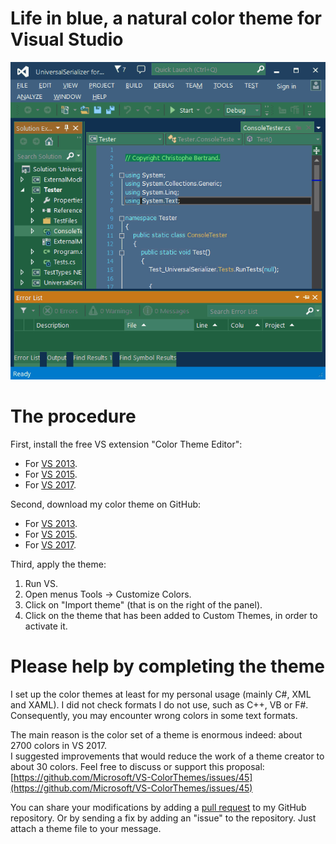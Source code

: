 ﻿# Life in blue, a natural color theme for Visual Studio

![](https://raw.githubusercontent.com/ChrisBertrandDotNet/Programming-in-blue/master/Visual%20Studio/life_in_blue_Visual_Studio.png)

# The procedure

First, install the free VS extension "Color Theme Editor":

*   For [VS 2013](https://marketplace.visualstudio.com/items?itemName=MatthewJohnsonMSFT.VisualStudio2013ColorThemeEditor).
*   For [VS 2015](https://marketplace.visualstudio.com/items?itemName=VisualStudioProductTeam.VisualStudio2015ColorThemeEditor).
*   For [VS 2017](https://marketplace.visualstudio.com/items?itemName=VisualStudioPlatformTeam.VisualStudio2017ColorThemeEditor).

Second, download my color theme on GitHub:

*   For [VS 2013](https://github.com/ChrisBertrandDotNet/Programming-in-blue/raw/master/Visual%20Studio/VS2013-Life-in-blue.vstheme).
*   For [VS 2015](https://github.com/ChrisBertrandDotNet/Programming-in-blue/raw/master/Visual%20Studio/VS2015-Life-in-blue.vstheme).
*   For [VS 2017](https://github.com/ChrisBertrandDotNet/Programming-in-blue/raw/master/Visual%20Studio/VS2017-Life-in-blue.vstheme).

Third, apply the theme:

1.  Run VS.
2.  Open menus Tools → Customize Colors.
3.  Click on "Import theme" (that is on the right of the panel).
4.  Click on the theme that has been added to Custom Themes, in order to activate it.

# Please help by completing the theme

I set up the color themes at least for my personal usage (mainly C#, XML and XAML). I did not check formats I do not use, such as C++, VB or F#.  
Consequently, you may encounter wrong colors in some text formats.

The main reason is the color set of a theme is enormous indeed: about 2700 colors in VS 2017.  
I suggested improvements that would reduce the work of a theme creator to about 30 colors. Feel free to discuss or support this proposal:  
[https://github.com/Microsoft/VS-ColorThemes/issues/45](https://github.com/Microsoft/VS-ColorThemes/issues/45)

You can share your modifications by adding a [pull request](https://github.com/ChrisBertrandDotNet/Programming-in-blue/pulls) to my GitHub repository.
Or by sending a fix by adding an "issue" to the repository. Just attach a theme file to your message.